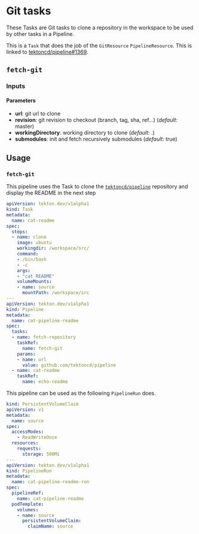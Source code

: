 # Git tasks

These Tasks are Git tasks to clone a repository in the workspace to be
used by other tasks in a Pipeline.

This is a `Task` that does the job of the `GitResource`
`PipelineResource`. This is linked to
[tektoncd/pipeline#1369](https://github.com/tektoncd/pipeline/issues/1369).

## `fetch-git`

### Inputs

#### Parameters

* **url**: git url to clone
* **revision**: git revision to checkout (branch, tag, sha, ref…) (_default:_ master)
* **workingDirectory**: working directory to clone (_default:_ .)
* **submodules**: init and fetch recursively submodules (_default:_ true)

## Usage

### `fetch-git`

This pipeline uses the Task to clone the
[`tektoncd/pipeline`](https://github.com/tektoncd/pipeline) repository
and display the README in the next step

```yaml
apiVersion: tekton.dev/v1alpha1
kind: Task
metadata:
  name: cat-readme
spec:
  steps:
  - name: clone
    image: ubuntu
    workingdir: /workspace/src/
    command:
    - /bin/bash
	- -c
    args:
    - "cat README"
    volumeMounts:
    - name: source
      mountPath: /workspace/src
---
apiVersion: tekton.dev/v1alpha1
kind: Pipeline
metadata:
  name: cat-pipeline-readme
spec:
  tasks:
  - name: fetch-repository
    taskRef:
      name: fetch-git
    params:
    - name: url
      value: github.com/tektoncd/pipeline
  - name: cat-readme
    taskRef:
      name: echo-readme
```

This pipeline can be used as the following `PipelineRun` does.

```yaml
kind: PersistentVolumeClaim
apiVersion: v1
metadata:
  name: source
spec:
  accessModes:
    - ReadWriteOnce
  resources:
    requests:
      storage: 500Mi
---
apiVersion: tekton.dev/v1alpha1
kind: PipelineRun
metadata:
  name: cat-pipeline-readme-run
spec:
  pipelineRef:
    name: cat-pipeline-readme
  podTemplate:
    volumes:
    - name: source
      persistentVolumeClaim:
        claimName: source
```
